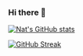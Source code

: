 ### Hi there 👋

<!--
**NatCoding/NatCoding** is a ✨ _special_ ✨ repository because its `README.md` (this file) appears on your GitHub profile.

Here are some ideas to get you started:

- 🔭 I’m currently working on ...
- 🌱 I’m currently learning ...
- 👯 I’m looking to collaborate on ...
- 🤔 I’m looking for help with ...
- 💬 Ask me about ...
- 📫 How to reach me: ...
- 😄 Pronouns: ...
- ⚡ Fun fact: ...
-->
[![Nat's GitHub stats](https://github-readme-stats.vercel.app/api?username=NatCoding)](https://github.com/anuraghazra/github-readme-stats)


[![GitHub Streak](https://github-readme-streak-stats.herokuapp.com/?user=NatCoding)](https://git.io/streak-stats)


